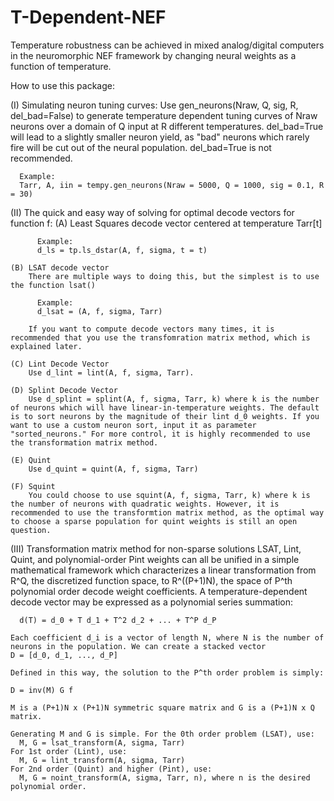 # T-Dependent-NEF
Temperature robustness can be achieved in mixed analog/digital computers in the neuromorphic NEF framework by changing neural weights as a function of temperature.

How to use this package:

(I) Simulating neuron tuning curves:
    Use gen_neurons(Nraw, Q, sig, R, del_bad=False) to generate temperature dependent tuning curves of Nraw neurons over a domain of Q input  at R different temperatures. del_bad=True will lead to a slightly smaller neuron yield, as "bad" neurons which rarely fire will be cut out of the neural population. del_bad=True is not recommended.
    
      Example:
      Tarr, A, iin = tempy.gen_neurons(Nraw = 5000, Q = 1000, sig = 0.1, R = 30)
    
(II) The quick and easy way of solving for optimal decode vectors for function f:
    (A) Least Squares decode vector centered at temperature Tarr[t]
    
          Example:
          d_ls = tp.ls_dstar(A, f, sigma, t = t)
        
    (B) LSAT decode vector
        There are multiple ways to doing this, but the simplest is to use the function lsat()
        
          Example:
          d_lsat = (A, f, sigma, Tarr)
          
        If you want to compute decode vectors many times, it is recommended that you use the transfomration matrix method, which is explained later.
        
    (C) Lint Decode Vector
        Use d_lint = lint(A, f, sigma, Tarr).
        
    (D) Splint Decode Vector
        Use d_splint = splint(A, f, sigma, Tarr, k) where k is the number of neurons which will have linear-in-temperature weights. The default is to sort neurons by the magnitude of their lint d_0 weights. If you want to use a custom neuron sort, input it as parameter "sorted_neurons." For more control, it is highly recommended to use the transformation matrix method.
        
    (E) Quint 
        Use d_quint = quint(A, f, sigma, Tarr)
        
    (F) Squint
        You could choose to use squint(A, f, sigma, Tarr, k) where k is the number of neurons with quadratic weights. However, it is recommended to use the transformtion matrix method, as the optimal way to choose a sparse population for quint weights is still an open question.
        
(III) Transformation matrix method for non-sparse solutions
    LSAT, Lint, Quint, and polynomial-order Pint weights can all be unified in a simple mathematical framework which characterizes a linear transformation from R^Q, the discretized function space, to R^((P+1)N), the space of P^th polynomial order decode weight coefficients.
    A temperature-dependent decode vector may be expressed as a polynomial series summation:
    
      d(T) = d_0 + T d_1 + T^2 d_2 + ... + T^P d_P
    
    Each coefficient d_i is a vector of length N, where N is the number of neurons in the population. We can create a stacked vector 
    D = [d_0, d_1, ..., d_P]
    
    Defined in this way, the solution to the P^th order problem is simply:
    
    D = inv(M) G f
    
    M is a (P+1)N x (P+1)N symmetric square matrix and G is a (P+1)N x Q matrix.
    
    Generating M and G is simple. For the 0th order problem (LSAT), use:
      M, G = lsat_transform(A, sigma, Tarr)
    For 1st order (Lint), use:
      M, G = lint_transform(A, sigma, Tarr)
    For 2nd order (Quint) and higher (Pint), use:
      M, G = noint_transform(A, sigma, Tarr, n), where n is the desired polynomial order.
        
        
    

